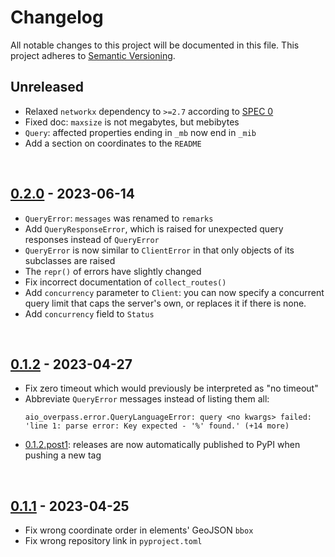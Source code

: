# Changelog
All notable changes to this project will be documented in this file.
This project adheres to [Semantic Versioning](http://semver.org/).

## Unreleased
* Relaxed `networkx` dependency to `>=2.7` according to [SPEC 0]
* Fixed doc: `maxsize` is not megabytes, but mebibytes
* `Query`: affected properties ending in `_mb` now end in `_mib`
* Add a section on coordinates to the `README`

<br>

## [0.2.0] - 2023-06-14
* `QueryError`: `messages` was renamed to `remarks`
* Add `QueryResponseError`, which is raised for unexpected query responses
  instead of `QueryError`
* `QueryError` is now similar to `ClientError` in that only objects of
  its subclasses are raised
* The `repr()` of errors have slightly changed
* Fix incorrect documentation of `collect_routes()`
* Add `concurrency` parameter to `Client`: you can now specify a concurrent
  query limit that caps the server's own, or replaces it if there is none.
* Add `concurrency` field to `Status`

<br>

## [0.1.2] - 2023-04-27
* Fix zero timeout which would previously be interpreted as "no timeout"
* Abbreviate `QueryError` messages instead of listing them all:
  ```
  aio_overpass.error.QueryLanguageError: query <no kwargs> failed: 'line 1: parse error: Key expected - '%' found.' (+14 more)
  ```
* [0.1.2.post1]: releases are now automatically published to PyPI when pushing a new tag

<br>

## [0.1.1] - 2023-04-25
* Fix wrong coordinate order in elements' GeoJSON `bbox`
* Fix wrong repository link in `pyproject.toml`

[0.1.1]: https://github.com/timwie/aio-overpass/releases/tag/v0.1.1
[0.1.2]: https://github.com/timwie/aio-overpass/releases/tag/v0.1.2
[0.1.2.post1]: https://github.com/timwie/aio-overpass/releases/tag/v0.1.2.post1
[0.2.0]: https://github.com/timwie/aio-overpass/releases/tag/v0.2.0

[SPEC 0]: https://scientific-python.org/specs/spec-0000/
